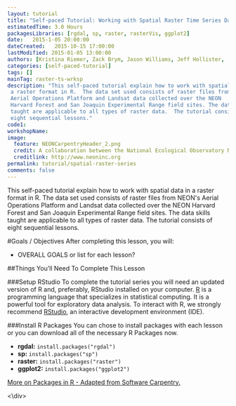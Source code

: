 ```yaml
---
layout: tutorial
title: "Self-paced Tutorial: Working with Spatial Raster Time Series Data Series"
estimatedTime: 3.0 Hours
packagesLibraries: [rgdal, sp, raster, rasterVis, ggplot2]
date:   2015-1-05 20:00:00
dateCreated:   2015-10-15 17:00:00
lastModified: 2015-01-05 13:00:00
authors: [Kristina Riemer, Zack Brym, Jason Williams, Jeff Hollister,  Mike Smorul, Leah Wasser, Megan A. Jones]
categories: [self-paced-tutorial]
tags: []
mainTag: raster-ts-wrksp
description: "This self-paced tutorial explain how to work with spatial data in
 a raster format in R.  The data set used consists of raster files from NEON's
 Aerial Operations Platform and Landsat data collected over the NEON
 Harvard Forest and San Joaquin Experimental Range field sites. The data skills
 taught are applicable to all types of raster data.  The tutorial consists of
 eight sequential lessons." 
code1: 
workshopName: 
image:
  feature: NEONCarpentryHeader_2.png
  credit: A collaboration between the National Ecological Observatory Network (NEON) and Data Carpentry
  creditlink: http://www.neoninc.org
permalink: tutorial/spatial-raster-series
comments: false
---
```


This self-paced tutorial explain how to work with spatial data in
 a raster format in R.  The data set used consists of raster files from NEON's
 Aerial Operations Platform and Landsat data collected over the NEON
 Harvard Forest and San Joaquin Experimental Range field sites. The data skills
 taught are applicable to all types of raster data.  The tutorial consists of
 eight sequential lessons.


<div id="objectives" markdown="1">

#Goals / Objectives
After completing this lesson, you will:

 * OVERALL GOALS or list for each lesson? 


##Things You’ll Need To Complete This Lesson

###Setup RStudio
To complete the tutorial series you will need an updated version of R and,
 preferably, RStudio installed on your computer.
 <a href = "http://cran.r-project.org/">R</a> is a programming language
 that specializes in statistical computing. It is a powerful tool for
 exploratory data analysis. To interact with R, we strongly recommend 
<a href="http://www.rstudio.com/">RStudio</a>, an interactive development 
environment (IDE). 


###Install R Packages
You can chose to install packages with each lesson or you can download all 
of the necessary R Packages now. 

* **rgdal:** `install.packages("rgdal")`
* **sp:** `install.packages("sp")`
* **raster:** `install.packages("raster")`
* **ggplot2:** `install.packages("ggplot2")`

[More on Packages in R - Adapted from Software Carpentry.]({{site.baseurl}}R/Packages-In-R/)

<\div>


